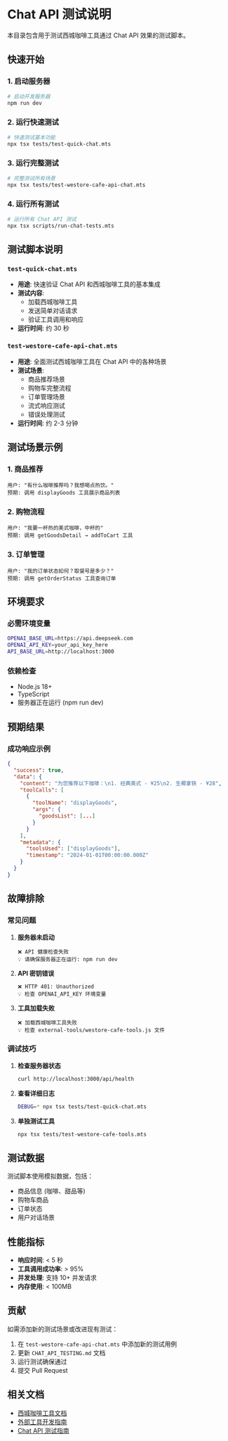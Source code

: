 # Chat API 测试说明

本目录包含用于测试西城咖啡工具通过 Chat API 效果的测试脚本。

## 快速开始

### 1. 启动服务器

```bash
# 启动开发服务器
npm run dev
```

### 2. 运行快速测试

```bash
# 快速测试基本功能
npx tsx tests/test-quick-chat.mts
```

### 3. 运行完整测试

```bash
# 完整测试所有场景
npx tsx tests/test-westore-cafe-api-chat.mts
```

### 4. 运行所有测试

```bash
# 运行所有 Chat API 测试
npx tsx scripts/run-chat-tests.mts
```

## 测试脚本说明

### `test-quick-chat.mts`
- **用途**: 快速验证 Chat API 和西城咖啡工具的基本集成
- **测试内容**: 
  - 加载西城咖啡工具
  - 发送简单对话请求
  - 验证工具调用和响应
- **运行时间**: 约 30 秒

### `test-westore-cafe-api-chat.mts`
- **用途**: 全面测试西城咖啡工具在 Chat API 中的各种场景
- **测试场景**:
  - 商品推荐场景
  - 购物车完整流程
  - 订单管理场景
  - 流式响应测试
  - 错误处理测试
- **运行时间**: 约 2-3 分钟

## 测试场景示例

### 1. 商品推荐
```
用户: "有什么咖啡推荐吗？我想喝点热饮。"
预期: 调用 displayGoods 工具展示商品列表
```

### 2. 购物流程
```
用户: "我要一杯热的美式咖啡，中杯的"
预期: 调用 getGoodsDetail → addToCart 工具
```

### 3. 订单管理
```
用户: "我的订单状态如何？取餐号是多少？"
预期: 调用 getOrderStatus 工具查询订单
```

## 环境要求

### 必需环境变量
```bash
OPENAI_BASE_URL=https://api.deepseek.com
OPENAI_API_KEY=your_api_key_here
API_BASE_URL=http://localhost:3000
```

### 依赖检查
- Node.js 18+
- TypeScript
- 服务器正在运行 (npm run dev)

## 预期结果

### 成功响应示例
```json
{
  "success": true,
  "data": {
    "content": "为您推荐以下咖啡：\n1. 经典美式 - ¥25\n2. 生椰拿铁 - ¥28",
    "toolCalls": [
      {
        "toolName": "displayGoods",
        "args": {
          "goodsList": [...]
        }
      }
    ],
    "metadata": {
      "toolsUsed": ["displayGoods"],
      "timestamp": "2024-01-01T00:00:00.000Z"
    }
  }
}
```

## 故障排除

### 常见问题

1. **服务器未启动**
   ```
   ❌ API 健康检查失败
   💡 请确保服务器正在运行: npm run dev
   ```

2. **API 密钥错误**
   ```
   ❌ HTTP 401: Unauthorized
   💡 检查 OPENAI_API_KEY 环境变量
   ```

3. **工具加载失败**
   ```
   ❌ 加载西城咖啡工具失败
   💡 检查 external-tools/westore-cafe-tools.js 文件
   ```

### 调试技巧

1. **检查服务器状态**
   ```bash
   curl http://localhost:3000/api/health
   ```

2. **查看详细日志**
   ```bash
   DEBUG=* npx tsx tests/test-quick-chat.mts
   ```

3. **单独测试工具**
   ```bash
   npx tsx tests/test-westore-cafe-tools.mts
   ```

## 测试数据

测试脚本使用模拟数据，包括：

- 商品信息 (咖啡、甜品等)
- 购物车商品
- 订单状态
- 用户对话场景

## 性能指标

- **响应时间**: < 5 秒
- **工具调用成功率**: > 95%
- **并发处理**: 支持 10+ 并发请求
- **内存使用**: < 100MB

## 贡献

如需添加新的测试场景或改进现有测试：

1. 在 `test-westore-cafe-api-chat.mts` 中添加新的测试用例
2. 更新 `CHAT_API_TESTING.md` 文档
3. 运行测试确保通过
4. 提交 Pull Request

## 相关文档

- [西城咖啡工具文档](docs/WESTORE_CAFE_TOOLS.md)
- [外部工具开发指南](docs/EXTERNAL_TOOL_DEVELOPMENT.md)
- [Chat API 测试指南](docs/CHAT_API_TESTING.md)
